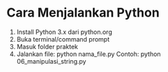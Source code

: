 # Cara Menjalankan Python
1. Install Python 3.x dari python.org
2. Buka terminal/command prompt
3. Masuk folder praktek
4. Jalankan file: python nama_file.py
Contoh: python 06_manipulasi_string.py

